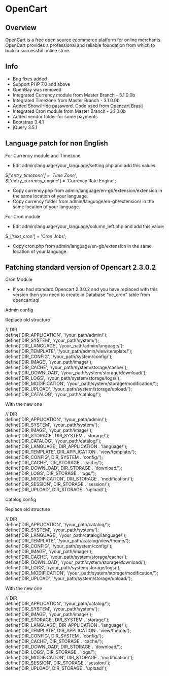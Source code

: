 # OpenCart

## Overview

OpenCart is a free open source ecommerce platform for online merchants. OpenCart provides a professional and reliable foundation from which to build a successful online store.

## Info

- Bug fixes added
- Support PHP 7.0 and above
- OpenBay was removed
- Integrated Currency module from Master Branch - 3.1.0.0b
- Integrated Timezone from Master Branch - 3.1.0.0b
- Added Show/Hide password. Code used from <a href="https://github.com/opencartbrasil/opencartbrasil">Opencart Brasil</a>
- Integrated Cron module from Master Branch - 3.1.0.0b
- Added vendor folder for some payments
- Bootstrap 3.4.1
- jQuery 3.5.1


## Language patch for non English

For Currency module and Timezone

- Edit admin/language/your_language/setting.php and add this values:

$_['entry_timezone']               = 'Time Zone';\
$_['entry_currency_engine']        = 'Currency Rate Engine';

- Copy currency.php from admin/language/en-gb/extension/extension in the same location of your language.
- Copy currency folder from admin/language/en-gb/extension/ in the same location of your language.

For Cron module

- Edit admin/language/your_language/column_left.php and add this value:

$_['text_cron']                      = 'Cron Jobs';

- Copy cron.php from admin/language/en-gb/extension in the same location of your language.

## Patching standard version of Opencart 2.3.0.2

Cron Module

- If you had standard Opencart 2.3.0.2 and you have replaced with this version then you need to create in Database "oc_cron" table from opencart.sql

Admin config

Replace old structure

// DIR<br>
define('DIR_APPLICATION', '/your_path/admin/');<br>
define('DIR_SYSTEM', '/your_path/system/');<br>
define('DIR_LANGUAGE', '/your_path/admin/language/');<br>
define('DIR_TEMPLATE', '/your_path/admin/view/template/');<br>
define('DIR_CONFIG', '/your_path/system/config/');<br>
define('DIR_IMAGE', '/your_path/image/');<br>
define('DIR_CACHE', '/your_path/system/storage/cache/');<br>
define('DIR_DOWNLOAD', '/your_path/system/storage/download/');<br>
define('DIR_LOGS', '/your_path/system/storage/logs/');<br>
define('DIR_MODIFICATION', '/your_path/system/storage/modification/');<br>
define('DIR_UPLOAD', '/your_path/system/storage/upload/');<br>
define('DIR_CATALOG', '/your_path/catalog/');<br>

With the new one

// DIR<br>
define('DIR_APPLICATION', '/your_path/admin/');<br>
define('DIR_SYSTEM', '/your_path/system/');<br>
define('DIR_IMAGE', '/your_path/image/');<br>
define('DIR_STORAGE', DIR_SYSTEM . 'storage/');<br>
define('DIR_CATALOG', '/your_path/catalog/');<br>
define('DIR_LANGUAGE', DIR_APPLICATION . 'language/');<br>
define('DIR_TEMPLATE', DIR_APPLICATION . 'view/template/');<br>
define('DIR_CONFIG', DIR_SYSTEM . 'config/');<br>
define('DIR_CACHE', DIR_STORAGE . 'cache/');<br>
define('DIR_DOWNLOAD', DIR_STORAGE . 'download/');<br>
define('DIR_LOGS', DIR_STORAGE . 'logs/');<br>
define('DIR_MODIFICATION', DIR_STORAGE . 'modification/');<br>
define('DIR_SESSION', DIR_STORAGE . 'session/');<br>
define('DIR_UPLOAD', DIR_STORAGE . 'upload/');<br>

Catalog config

Replace old structure

// DIR<br>
define('DIR_APPLICATION', '/your_path/catalog/');<br>
define('DIR_SYSTEM', '/your_path/system/');<br>
define('DIR_LANGUAGE', '/your_path/catalog/language/');<br>
define('DIR_TEMPLATE', '/your_path/catalog/view/theme/');<br>
define('DIR_CONFIG', '/your_path/system/config/');<br>
define('DIR_IMAGE', '/your_path/image/');<br>
define('DIR_CACHE', '/your_path/system/storage/cache/');<br>
define('DIR_DOWNLOAD', '/your_path/system/storage/download/');<br>
define('DIR_LOGS', '/your_path/system/storage/logs/');<br>
define('DIR_MODIFICATION', '/your_path/system/storage/modification/');<br>
define('DIR_UPLOAD', '/your_path/system/storage/upload/');<br>

With the new one

// DIR<br>
define('DIR_APPLICATION', '/your_path/catalog/');<br>
define('DIR_SYSTEM', '/your_path/system/');<br>
define('DIR_IMAGE', '/your_path/image/');<br>
define('DIR_STORAGE', DIR_SYSTEM . 'storage/');<br>
define('DIR_LANGUAGE', DIR_APPLICATION . 'language/');<br>
define('DIR_TEMPLATE', DIR_APPLICATION . 'view/theme/');<br>
define('DIR_CONFIG', DIR_SYSTEM . 'config/');<br>
define('DIR_CACHE', DIR_STORAGE . 'cache/');<br>
define('DIR_DOWNLOAD', DIR_STORAGE . 'download/');<br>
define('DIR_LOGS', DIR_STORAGE . 'logs/');<br>
define('DIR_MODIFICATION', DIR_STORAGE . 'modification/');<br>
define('DIR_SESSION', DIR_STORAGE . 'session/');<br>
define('DIR_UPLOAD', DIR_STORAGE . 'upload/');<br>